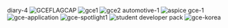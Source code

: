 diary-4
![GCEFLAGCAP](https://user-images.githubusercontent.com/37402072/123822879-a20b2480-d937-11eb-8774-09b6153f5d65.JPG)
![gce1](https://user-images.githubusercontent.com/37402072/123827208-62ded280-d93b-11eb-9355-0805008c7ad0.JPG)
![gce2](https://user-images.githubusercontent.com/37402072/123827215-640fff80-d93b-11eb-9777-cc9f77f32099.JPG)
automotive-1
![aspice](https://user-images.githubusercontent.com/37402072/127106691-ad8f55f6-856c-4e4b-84f7-6e0a32a3f3de.png)
gce-1
![gce-application](https://user-images.githubusercontent.com/37402072/130311575-0a03420f-8855-42da-9613-9e5a7da51740.png)
![gce-spotlight1](https://user-images.githubusercontent.com/37402072/130311918-1637ec98-be5a-4e54-b03f-d223c7abd845.png)
![student developer pack](https://user-images.githubusercontent.com/37402072/130312051-204f5ffd-148c-4ae9-93d1-a93eb9d63b8c.png)
![gce-korea](https://user-images.githubusercontent.com/37402072/130313553-4466193b-2689-4bed-9236-1d695c262fbf.png)


